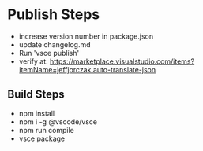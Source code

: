 # Publish Steps

- increase version number in package.json
- update changelog.md
- Run 'vsce publish'
- verify at: <https://marketplace.visualstudio.com/items?itemName=jeffjorczak.auto-translate-json>

## Build Steps

- npm install
- npm i  -g @vscode/vsce
- npm run compile
- vsce package
